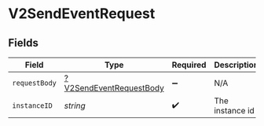 # V2SendEventRequest


## Fields

| Field                                                                        | Type                                                                         | Required                                                                     | Description                                                                  |
| ---------------------------------------------------------------------------- | ---------------------------------------------------------------------------- | ---------------------------------------------------------------------------- | ---------------------------------------------------------------------------- |
| `requestBody`                                                                | [?V2SendEventRequestBody](../../models/operations/V2SendEventRequestBody.md) | :heavy_minus_sign:                                                           | N/A                                                                          |
| `instanceID`                                                                 | *string*                                                                     | :heavy_check_mark:                                                           | The instance id                                                              |